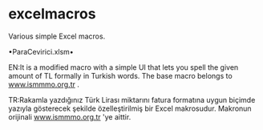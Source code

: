 # excelmacros
Various simple Excel macros.

•ParaCevirici.xlsm•

EN:It is a modified macro with a simple UI that lets you spell the given amount of TL formally in Turkish words. The base macro belongs to www.ismmmo.org.tr .

TR:Rakamla yazdığınız Türk Lirası miktarını fatura formatına uygun biçimde yazıyla gösterecek şekilde özelleştirilmiş bir Excel makrosudur. Makronun orijinali www.ismmmo.org.tr 'ye aittir.

